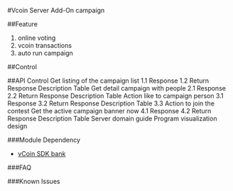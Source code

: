 #Vcoin Server Add-On campaign

##Feature
1. online voting
2. vcoin transactions
3. auto run campaign

##Control

##API Control
Get listing of the campaign list
1.1 Response
1.2 Return Response Description Table
Get detail campaign with people
2.1 Response
2.2 Return Response Description Table
Action like to campaign person
3.1 Response
3.2 Return Response Description Table
3.3 Action to join the contest
Get the active campaign banner now
4.1 Response
4.2 Return Response Description Table
Server domain guide
Program visualization design

###Module Dependency
 - [vCoin SDK bank](https://github.com/jjhesk/v-server-sdk-bank)

###FAQ


###Known Issues



